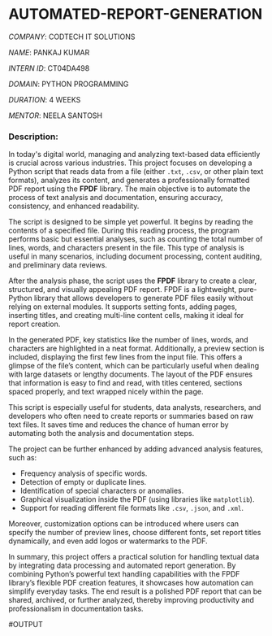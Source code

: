 # AUTOMATED-REPORT-GENERATION

*COMPANY*: CODTECH IT SOLUTIONS

*NAME*: PANKAJ KUMAR

*INTERN ID*: CT04DA498

*DOMAIN*: PYTHON PROGRAMMING

*DURATION*: 4 WEEKS

*MENTOR*: NEELA SANTOSH

### Description:

In today's digital world, managing and analyzing text-based data efficiently is crucial across various industries. This project focuses on developing a Python script that reads data from a file (either `.txt`, `.csv`, or other plain text formats), analyzes its content, and generates a professionally formatted PDF report using the **FPDF** library. The main objective is to automate the process of text analysis and documentation, ensuring accuracy, consistency, and enhanced readability.

The script is designed to be simple yet powerful. It begins by reading the contents of a specified file. During this reading process, the program performs basic but essential analyses, such as counting the total number of lines, words, and characters present in the file. This type of analysis is useful in many scenarios, including document processing, content auditing, and preliminary data reviews.

After the analysis phase, the script uses the **FPDF** library to create a clear, structured, and visually appealing PDF report. FPDF is a lightweight, pure-Python library that allows developers to generate PDF files easily without relying on external modules. It supports setting fonts, adding pages, inserting titles, and creating multi-line content cells, making it ideal for report creation.

In the generated PDF, key statistics like the number of lines, words, and characters are highlighted in a neat format. Additionally, a preview section is included, displaying the first few lines from the input file. This offers a glimpse of the file’s content, which can be particularly useful when dealing with large datasets or lengthy documents. The layout of the PDF ensures that information is easy to find and read, with titles centered, sections spaced properly, and text wrapped nicely within the page.

This script is especially useful for students, data analysts, researchers, and developers who often need to create reports or summaries based on raw text files. It saves time and reduces the chance of human error by automating both the analysis and documentation steps.

The project can be further enhanced by adding advanced analysis features, such as:
- Frequency analysis of specific words.
- Detection of empty or duplicate lines.
- Identification of special characters or anomalies.
- Graphical visualization inside the PDF (using libraries like `matplotlib`).
- Support for reading different file formats like `.csv`, `.json`, and `.xml`.

Moreover, customization options can be introduced where users can specify the number of preview lines, choose different fonts, set report titles dynamically, and even add logos or watermarks to the PDF.

In summary, this project offers a practical solution for handling textual data by integrating data processing and automated report generation. By combining Python’s powerful text handling capabilities with the FPDF library’s flexible PDF creation features, it showcases how automation can simplify everyday tasks. The end result is a polished PDF report that can be shared, archived, or further analyzed, thereby improving productivity and professionalism in documentation tasks.

#OUTPUT


